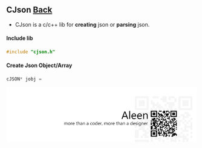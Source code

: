 ## CJson [Back](./../c.md)

- CJson is a c/c++ lib for **creating** json or **parsing** json.

#### Include lib

```c
#include "cjson.h"
```

#### Create Json Object/Array

```c
cJSON* jobj = 
```



<a href="http://aleen42.github.io/" target="_blank" ><img src="./../../../pic/tail.gif"></a>
